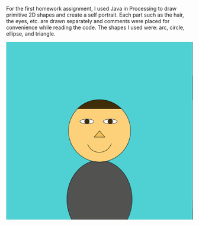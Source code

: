 For the first homework assignment, I used Java in Processing to draw primitive 2D shapes and create a self portrait. Each part such as the hair, the eyes, etc. are drawn separately and comments were placed for convenience while reading the code. The shapes I used were: arc, circle, ellipse, and triangle.


![](homework1.png)
